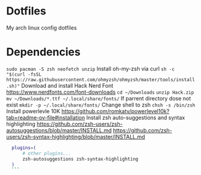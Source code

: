 # Dotfiles
My arch linux config dotfiles 

# Dependencies
`sudo pacman -S zsh neofetch unzip`
Install oh-my-zsh via curl `sh -c "$(curl -fsSL https://raw.githubusercontent.com/ohmyzsh/ohmyzsh/master/tools/install.sh)"`
Download and install Hack Nerd Font https://www.nerdfonts.com/font-downloads
  `cd ~/Downloads`
  `unzip Hack.zip`
  `mv ~/Downloads/*.ttf ~/.local/share/fonts/`
  If parrent directory dose not exist `mkdir -p ~/.local/share/fonts/`
Change shell to zsh `chsh -s /bin/zsh`
Install powerlevle 10K https://github.com/romkatv/powerlevel10k?tab=readme-ov-file#installation
Install zsh auto-suggestions and syntax highlighting
  https://github.com/zsh-users/zsh-autosuggestions/blob/master/INSTALL.md
  https://github.com/zsh-users/zsh-syntax-highlighting/blob/master/INSTALL.md
  ```sh
    plugins=( 
        # other plugins...
        zsh-autosuggestions zsh-syntax-highlighting
    )
    ```
